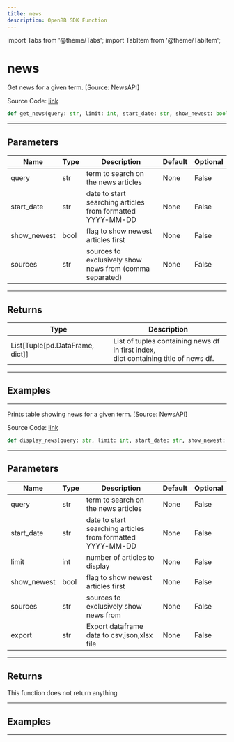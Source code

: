 ```yaml
---
title: news
description: OpenBB SDK Function
---
```


import Tabs from '@theme/Tabs';
import TabItem from '@theme/TabItem';

# news

<Tabs>
<TabItem value="model" label="Model" default>

Get news for a given term. [Source: NewsAPI]

Source Code: [link](https://github.com/OpenBB-finance/OpenBBTerminal/tree/main/openbb_terminal/common/newsapi_model.py#L18)

```python
def get_news(query: str, limit: int, start_date: str, show_newest: bool, sources: str) -> None
```
---

## Parameters

| Name | Type | Description | Default | Optional |
| ---- | ---- | ----------- | ------- | -------- |
| query | str | term to search on the news articles | None | False |
| start_date | str | date to start searching articles from formatted YYYY-MM-DD | None | False |
| show_newest | bool | flag to show newest articles first | None | False |
| sources | str | sources to exclusively show news from (comma separated) | None | False |

---

## Returns

| Type | Description |
| ---- | ----------- |
| List[Tuple[pd.DataFrame, dict]] | List of tuples containing news df in first index,<br/>dict containing title of news df. |

---

## Examples

---



</TabItem>
<TabItem value="view" label="View">

Prints table showing news for a given term. [Source: NewsAPI]

Source Code: [link](https://github.com/OpenBB-finance/OpenBBTerminal/tree/main/openbb_terminal/common/newsapi_view.py#L19)

```python
def display_news(query: str, limit: int, start_date: str, show_newest: bool, sources: str, export: str) -> None
```
---

## Parameters

| Name | Type | Description | Default | Optional |
| ---- | ---- | ----------- | ------- | -------- |
| query | str | term to search on the news articles | None | False |
| start_date | str | date to start searching articles from formatted YYYY-MM-DD | None | False |
| limit | int | number of articles to display | None | False |
| show_newest | bool | flag to show newest articles first | None | False |
| sources | str | sources to exclusively show news from | None | False |
| export | str | Export dataframe data to csv,json,xlsx file | None | False |

---

## Returns

This function does not return anything

---

## Examples

---



</TabItem>
</Tabs>
